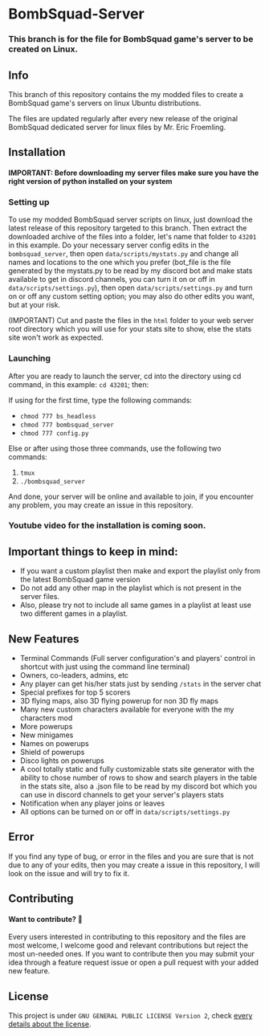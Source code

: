 # BombSquad-Server
### This branch is for the file for BombSquad game's server to be created on Linux.

## Info
This branch of this repository contains the my modded files to create a BombSquad game's servers on linux Ubuntu distributions.

The files are updated regularly after every new release of the original BombSquad dedicated server for linux files by Mr. Eric Froemling.

## Installation
#### IMPORTANT: Before downloading my server files make sure you have the right version of python installed on your system
### Setting up
To use my modded BombSquad server scripts on linux, just download the latest release of this repository targeted to this branch.
Then extract the downloaded archive of the files into a folder, let's name that folder to `43201` in this example.
Do your necessary server config edits in the `bombsquad_server`, then open `data/scripts/mystats.py` and change all names and locations to the one which you prefer (bot_file is the file generated by the mystats.py to be read by my discord bot and make stats available to get in discord channels, you can turn it on or off in `data/scripts/settings.py`), then open `data/scripts/settings.py` and turn on or off any custom setting option; you may also do other edits you want, but at your risk.

(IMPORTANT) Cut and paste the files in the `html` folder to your web server root directory which you will use for your stats site to show, else the stats site won't work as expected.

### Launching
After you are ready to launch the server, cd into the directory using cd command, in this example: `cd 43201`; then:

If using for the first time, type the following commands:
- `chmod 777 bs_headless`
- `chmod 777 bombsquad_server`
- `chmod 777 config.py`

Else or after using those three commands, use the following two commands:
  1) `tmux`
  2) `./bombsquad_server`

And done, your server will be online and available to join, if you encounter any problem, you may create an issue in this repository.

### Youtube video for the installation is coming soon.

## Important things to keep in mind:
- If you want a custom playlist then make and export the playlist only from the latest BombSquad game version
- Do not add any other map in the playlist which is not present in the server files.
- Also, please try not to include all same games in a playlist at least use two different games in a playlist.

## New Features
- Terminal Commands (Full server configuration's and players' control in shortcut with just using the command line terminal)
- Owners, co-leaders, admins, etc
- Any player can get his/her stats just by sending `/stats` in the server chat
- Special prefixes for top 5 scorers
- 3D flying maps, also 3D flying powerup for non 3D fly maps
- Many new custom characters available for everyone with the my characters mod
- More powerups
- New minigames
- Names on powerups
- Shield of powerups
- Disco lights on powerups
- A cool totally static and fully customizable stats site generator with the ability to chose number of rows to show and search players in the table in the stats site, also a .json file to be read by my discord bot which you can use in discord channels to get your server's players stats
- Notification when any player joins or leaves
- All options can be turned on or off in `data/scripts/settings.py`

## Error
If you find any type of bug, or error in the files and you are sure that is not due to any of your edits, then you may create a issue in this repository, I will look on the issue and will try to fix it.

## Contributing
#### Want to contribute? :tada:
Every users interested in contributing to this repository and the files are most welcome, I welcome good and relevant contributions but reject the most un-needed ones. If you want to contribute then you may submit your idea through a feature request issue or open a pull request with your added new feature.

## License
This project is under `GNU GENERAL PUBLIC LICENSE Version 2`, check [every details about the license]( https://github.com/I-Am-The-Great/BombSquad-Server/blob/master/LICENSE).
